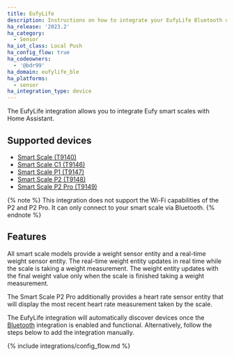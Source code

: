 ```yaml
---
title: EufyLife
description: Instructions on how to integrate your EufyLife Bluetooth device with Home Assistant.
ha_release: '2023.2'
ha_category:
  - Sensor
ha_iot_class: Local Push
ha_config_flow: true
ha_codeowners:
  - '@bdr99'
ha_domain: eufylife_ble
ha_platforms:
  - sensor
ha_integration_type: device
---
```


The EufyLife integration allows you to integrate Eufy smart scales with Home Assistant.

## Supported devices

- [Smart Scale (T9140)](https://support.eufy.com/s/product/a085g000000Nm5FAAS/smart-scale(t9140))
- [Smart Scale C1 (T9146)](https://us.eufy.com/products/t9146)
- [Smart Scale P1 (T9147)](https://us.eufy.com/products/t9147)
- [Smart Scale P2 (T9148)](https://us.eufy.com/products/t9148)
- [Smart Scale P2 Pro (T9149)](https://us.eufy.com/products/t9149111)

{% note %}
This integration does not support the Wi-Fi capabilities of the P2 and P2 Pro. It can only connect to your smart scale via Bluetooth.
{% endnote %}

## Features

All smart scale models provide a weight sensor entity and a real-time weight sensor entity. The real-time weight entity updates in real time while the scale is taking a weight measurement. The weight entity updates with the final weight value only when the scale is finished taking a weight measurement.

The Smart Scale P2 Pro additionally provides a heart rate sensor entity that will display the most recent heart rate measurement taken by the scale.

The EufyLife integration will automatically discover devices once the [Bluetooth](/integrations/bluetooth) integration is enabled and functional. Alternatively, follow the steps below to add the integration manually.

{% include integrations/config_flow.md %}
